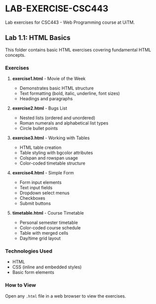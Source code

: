 # LAB-EXERCISE-CSC443

Lab exercises for CSC443 - Web Programming course at UiTM.

## Lab 1.1: HTML Basics

This folder contains basic HTML exercises covering fundamental HTML concepts.

### Exercises

1. **exercise1.html** - Movie of the Week
   - Demonstrates basic HTML structure
   - Text formatting (bold, italic, underline, font sizes)
   - Headings and paragraphs

2. **exercise2.html** - Bugs List
   - Nested lists (ordered and unordered)
   - Roman numerals and alphabetical list types
   - Circle bullet points

3. **exercise3.html** - Working with Tables
   - HTML table creation
   - Table styling with bgcolor attributes
   - Colspan and rowspan usage
   - Color-coded timetable structure

4. **exercise4.html** - Simple Form
   - Form input elements
   - Text input fields
   - Dropdown select menus
   - Checkboxes
   - Submit buttons

5. **timetable.html** - Course Timetable
   - Personal semester timetable
   - Color-coded course schedule
   - Table with merged cells
   - Day/time grid layout

### Technologies Used
- HTML
- CSS (inline and embedded styles)
- Basic form elements

### How to View
Open any `.html` file in a web browser to view the exercises.
